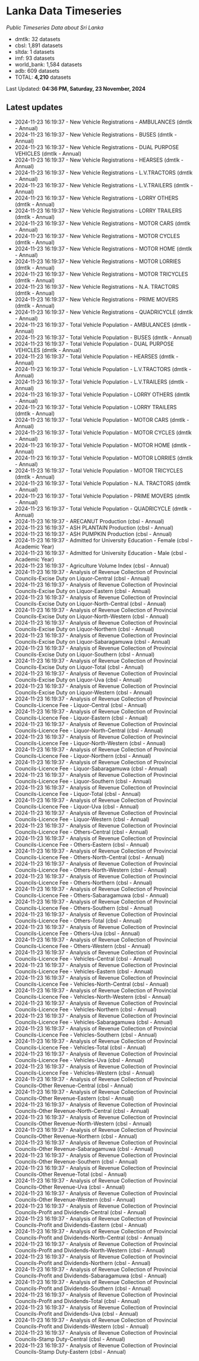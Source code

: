 # Lanka Data Timeseries
*Public Timeseries Data about Sri Lanka*

* dmtlk: 32 datasets
* cbsl: 1,891 datasets
* sltda: 1 datasets
* imf: 93 datasets
* world_bank: 1,584 datasets
* adb: 609 datasets
* TOTAL: **4,210** datasets

Last Updated: **04:36 PM, Saturday, 23 November, 2024**

## Latest updates

* 2024-11-23 16:19:37 - New Vehicle Registrations - AMBULANCES (dmtlk - Annual)
* 2024-11-23 16:19:37 - New Vehicle Registrations - BUSES (dmtlk - Annual)
* 2024-11-23 16:19:37 - New Vehicle Registrations - DUAL PURPOSE VEHICLES (dmtlk - Annual)
* 2024-11-23 16:19:37 - New Vehicle Registrations - HEARSES (dmtlk - Annual)
* 2024-11-23 16:19:37 - New Vehicle Registrations - L.V.TRACTORS (dmtlk - Annual)
* 2024-11-23 16:19:37 - New Vehicle Registrations - L.V.TRAILERS (dmtlk - Annual)
* 2024-11-23 16:19:37 - New Vehicle Registrations - LORRY OTHERS (dmtlk - Annual)
* 2024-11-23 16:19:37 - New Vehicle Registrations - LORRY TRAILERS (dmtlk - Annual)
* 2024-11-23 16:19:37 - New Vehicle Registrations - MOTOR CARS (dmtlk - Annual)
* 2024-11-23 16:19:37 - New Vehicle Registrations - MOTOR CYCLES (dmtlk - Annual)
* 2024-11-23 16:19:37 - New Vehicle Registrations - MOTOR HOME (dmtlk - Annual)
* 2024-11-23 16:19:37 - New Vehicle Registrations - MOTOR LORRIES (dmtlk - Annual)
* 2024-11-23 16:19:37 - New Vehicle Registrations - MOTOR TRICYCLES (dmtlk - Annual)
* 2024-11-23 16:19:37 - New Vehicle Registrations - N.A. TRACTORS (dmtlk - Annual)
* 2024-11-23 16:19:37 - New Vehicle Registrations - PRIME MOVERS (dmtlk - Annual)
* 2024-11-23 16:19:37 - New Vehicle Registrations - QUADRICYCLE (dmtlk - Annual)
* 2024-11-23 16:19:37 - Total Vehicle Population - AMBULANCES (dmtlk - Annual)
* 2024-11-23 16:19:37 - Total Vehicle Population - BUSES (dmtlk - Annual)
* 2024-11-23 16:19:37 - Total Vehicle Population - DUAL PURPOSE VEHICLES (dmtlk - Annual)
* 2024-11-23 16:19:37 - Total Vehicle Population - HEARSES (dmtlk - Annual)
* 2024-11-23 16:19:37 - Total Vehicle Population - L.V.TRACTORS (dmtlk - Annual)
* 2024-11-23 16:19:37 - Total Vehicle Population - L.V.TRAILERS (dmtlk - Annual)
* 2024-11-23 16:19:37 - Total Vehicle Population - LORRY OTHERS (dmtlk - Annual)
* 2024-11-23 16:19:37 - Total Vehicle Population - LORRY TRAILERS (dmtlk - Annual)
* 2024-11-23 16:19:37 - Total Vehicle Population - MOTOR CARS (dmtlk - Annual)
* 2024-11-23 16:19:37 - Total Vehicle Population - MOTOR CYCLES (dmtlk - Annual)
* 2024-11-23 16:19:37 - Total Vehicle Population - MOTOR HOME (dmtlk - Annual)
* 2024-11-23 16:19:37 - Total Vehicle Population - MOTOR LORRIES (dmtlk - Annual)
* 2024-11-23 16:19:37 - Total Vehicle Population - MOTOR TRICYCLES (dmtlk - Annual)
* 2024-11-23 16:19:37 - Total Vehicle Population - N.A. TRACTORS (dmtlk - Annual)
* 2024-11-23 16:19:37 - Total Vehicle Population - PRIME MOVERS (dmtlk - Annual)
* 2024-11-23 16:19:37 - Total Vehicle Population - QUADRICYCLE (dmtlk - Annual)
* 2024-11-23 16:19:37 - ARECANUT Production (cbsl - Annual)
* 2024-11-23 16:19:37 - ASH PLANTAIN Production (cbsl - Annual)
* 2024-11-23 16:19:37 - ASH PUMPKIN Production (cbsl - Annual)
* 2024-11-23 16:19:37 - Admitted for University Education - Female (cbsl - Academic Year)
* 2024-11-23 16:19:37 - Admitted for University Education - Male (cbsl - Academic Year)
* 2024-11-23 16:19:37 - Agriculture Volume Index (cbsl - Annual)
* 2024-11-23 16:19:37 - Analysis of Revenue Collection of Provincial Councils-Excise Duty on Liquor-Central (cbsl - Annual)
* 2024-11-23 16:19:37 - Analysis of Revenue Collection of Provincial Councils-Excise Duty on Liquor-Eastern (cbsl - Annual)
* 2024-11-23 16:19:37 - Analysis of Revenue Collection of Provincial Councils-Excise Duty on Liquor-North-Central (cbsl - Annual)
* 2024-11-23 16:19:37 - Analysis of Revenue Collection of Provincial Councils-Excise Duty on Liquor-North-Western (cbsl - Annual)
* 2024-11-23 16:19:37 - Analysis of Revenue Collection of Provincial Councils-Excise Duty on Liquor-Northern (cbsl - Annual)
* 2024-11-23 16:19:37 - Analysis of Revenue Collection of Provincial Councils-Excise Duty on Liquor-Sabaragamuwa (cbsl - Annual)
* 2024-11-23 16:19:37 - Analysis of Revenue Collection of Provincial Councils-Excise Duty on Liquor-Southern (cbsl - Annual)
* 2024-11-23 16:19:37 - Analysis of Revenue Collection of Provincial Councils-Excise Duty on Liquor-Total (cbsl - Annual)
* 2024-11-23 16:19:37 - Analysis of Revenue Collection of Provincial Councils-Excise Duty on Liquor-Uva (cbsl - Annual)
* 2024-11-23 16:19:37 - Analysis of Revenue Collection of Provincial Councils-Excise Duty on Liquor-Western (cbsl - Annual)
* 2024-11-23 16:19:37 - Analysis of Revenue Collection of Provincial Councils-Licence Fee - Liquor-Central (cbsl - Annual)
* 2024-11-23 16:19:37 - Analysis of Revenue Collection of Provincial Councils-Licence Fee - Liquor-Eastern (cbsl - Annual)
* 2024-11-23 16:19:37 - Analysis of Revenue Collection of Provincial Councils-Licence Fee - Liquor-North-Central (cbsl - Annual)
* 2024-11-23 16:19:37 - Analysis of Revenue Collection of Provincial Councils-Licence Fee - Liquor-North-Western (cbsl - Annual)
* 2024-11-23 16:19:37 - Analysis of Revenue Collection of Provincial Councils-Licence Fee - Liquor-Northern (cbsl - Annual)
* 2024-11-23 16:19:37 - Analysis of Revenue Collection of Provincial Councils-Licence Fee - Liquor-Sabaragamuwa (cbsl - Annual)
* 2024-11-23 16:19:37 - Analysis of Revenue Collection of Provincial Councils-Licence Fee - Liquor-Southern (cbsl - Annual)
* 2024-11-23 16:19:37 - Analysis of Revenue Collection of Provincial Councils-Licence Fee - Liquor-Total (cbsl - Annual)
* 2024-11-23 16:19:37 - Analysis of Revenue Collection of Provincial Councils-Licence Fee - Liquor-Uva (cbsl - Annual)
* 2024-11-23 16:19:37 - Analysis of Revenue Collection of Provincial Councils-Licence Fee - Liquor-Western (cbsl - Annual)
* 2024-11-23 16:19:37 - Analysis of Revenue Collection of Provincial Councils-Licence Fee - Others-Central (cbsl - Annual)
* 2024-11-23 16:19:37 - Analysis of Revenue Collection of Provincial Councils-Licence Fee - Others-Eastern (cbsl - Annual)
* 2024-11-23 16:19:37 - Analysis of Revenue Collection of Provincial Councils-Licence Fee - Others-North-Central (cbsl - Annual)
* 2024-11-23 16:19:37 - Analysis of Revenue Collection of Provincial Councils-Licence Fee - Others-North-Western (cbsl - Annual)
* 2024-11-23 16:19:37 - Analysis of Revenue Collection of Provincial Councils-Licence Fee - Others-Northern (cbsl - Annual)
* 2024-11-23 16:19:37 - Analysis of Revenue Collection of Provincial Councils-Licence Fee - Others-Sabaragamuwa (cbsl - Annual)
* 2024-11-23 16:19:37 - Analysis of Revenue Collection of Provincial Councils-Licence Fee - Others-Southern (cbsl - Annual)
* 2024-11-23 16:19:37 - Analysis of Revenue Collection of Provincial Councils-Licence Fee - Others-Total (cbsl - Annual)
* 2024-11-23 16:19:37 - Analysis of Revenue Collection of Provincial Councils-Licence Fee - Others-Uva (cbsl - Annual)
* 2024-11-23 16:19:37 - Analysis of Revenue Collection of Provincial Councils-Licence Fee - Others-Western (cbsl - Annual)
* 2024-11-23 16:19:37 - Analysis of Revenue Collection of Provincial Councils-Licence Fee - Vehicles-Central (cbsl - Annual)
* 2024-11-23 16:19:37 - Analysis of Revenue Collection of Provincial Councils-Licence Fee - Vehicles-Eastern (cbsl - Annual)
* 2024-11-23 16:19:37 - Analysis of Revenue Collection of Provincial Councils-Licence Fee - Vehicles-North-Central (cbsl - Annual)
* 2024-11-23 16:19:37 - Analysis of Revenue Collection of Provincial Councils-Licence Fee - Vehicles-North-Western (cbsl - Annual)
* 2024-11-23 16:19:37 - Analysis of Revenue Collection of Provincial Councils-Licence Fee - Vehicles-Northern (cbsl - Annual)
* 2024-11-23 16:19:37 - Analysis of Revenue Collection of Provincial Councils-Licence Fee - Vehicles-Sabaragamuwa (cbsl - Annual)
* 2024-11-23 16:19:37 - Analysis of Revenue Collection of Provincial Councils-Licence Fee - Vehicles-Southern (cbsl - Annual)
* 2024-11-23 16:19:37 - Analysis of Revenue Collection of Provincial Councils-Licence Fee - Vehicles-Total (cbsl - Annual)
* 2024-11-23 16:19:37 - Analysis of Revenue Collection of Provincial Councils-Licence Fee - Vehicles-Uva (cbsl - Annual)
* 2024-11-23 16:19:37 - Analysis of Revenue Collection of Provincial Councils-Licence Fee - Vehicles-Western (cbsl - Annual)
* 2024-11-23 16:19:37 - Analysis of Revenue Collection of Provincial Councils-Other Revenue-Central (cbsl - Annual)
* 2024-11-23 16:19:37 - Analysis of Revenue Collection of Provincial Councils-Other Revenue-Eastern (cbsl - Annual)
* 2024-11-23 16:19:37 - Analysis of Revenue Collection of Provincial Councils-Other Revenue-North-Central (cbsl - Annual)
* 2024-11-23 16:19:37 - Analysis of Revenue Collection of Provincial Councils-Other Revenue-North-Western (cbsl - Annual)
* 2024-11-23 16:19:37 - Analysis of Revenue Collection of Provincial Councils-Other Revenue-Northern (cbsl - Annual)
* 2024-11-23 16:19:37 - Analysis of Revenue Collection of Provincial Councils-Other Revenue-Sabaragamuwa (cbsl - Annual)
* 2024-11-23 16:19:37 - Analysis of Revenue Collection of Provincial Councils-Other Revenue-Southern (cbsl - Annual)
* 2024-11-23 16:19:37 - Analysis of Revenue Collection of Provincial Councils-Other Revenue-Total (cbsl - Annual)
* 2024-11-23 16:19:37 - Analysis of Revenue Collection of Provincial Councils-Other Revenue-Uva (cbsl - Annual)
* 2024-11-23 16:19:37 - Analysis of Revenue Collection of Provincial Councils-Other Revenue-Western (cbsl - Annual)
* 2024-11-23 16:19:37 - Analysis of Revenue Collection of Provincial Councils-Profit and Dividends-Central (cbsl - Annual)
* 2024-11-23 16:19:37 - Analysis of Revenue Collection of Provincial Councils-Profit and Dividends-Eastern (cbsl - Annual)
* 2024-11-23 16:19:37 - Analysis of Revenue Collection of Provincial Councils-Profit and Dividends-North-Central (cbsl - Annual)
* 2024-11-23 16:19:37 - Analysis of Revenue Collection of Provincial Councils-Profit and Dividends-North-Western (cbsl - Annual)
* 2024-11-23 16:19:37 - Analysis of Revenue Collection of Provincial Councils-Profit and Dividends-Northern (cbsl - Annual)
* 2024-11-23 16:19:37 - Analysis of Revenue Collection of Provincial Councils-Profit and Dividends-Sabaragamuwa (cbsl - Annual)
* 2024-11-23 16:19:37 - Analysis of Revenue Collection of Provincial Councils-Profit and Dividends-Southern (cbsl - Annual)
* 2024-11-23 16:19:37 - Analysis of Revenue Collection of Provincial Councils-Profit and Dividends-Total (cbsl - Annual)
* 2024-11-23 16:19:37 - Analysis of Revenue Collection of Provincial Councils-Profit and Dividends-Uva (cbsl - Annual)
* 2024-11-23 16:19:37 - Analysis of Revenue Collection of Provincial Councils-Profit and Dividends-Western (cbsl - Annual)
* 2024-11-23 16:19:37 - Analysis of Revenue Collection of Provincial Councils-Stamp Duty-Central (cbsl - Annual)
* 2024-11-23 16:19:37 - Analysis of Revenue Collection of Provincial Councils-Stamp Duty-Eastern (cbsl - Annual)